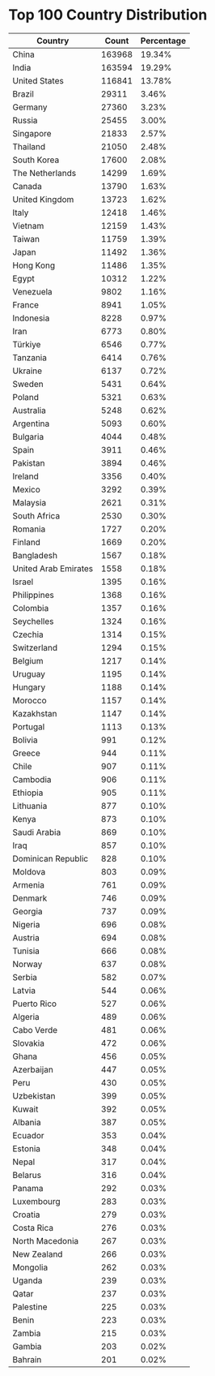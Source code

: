 # Top 100 Country Distribution
| Country | Count | Percentage |
|----|----|----|
| China | 163968 | 19.34% |
| India | 163594 | 19.29% |
| United States | 116841 | 13.78% |
| Brazil | 29311 | 3.46% |
| Germany | 27360 | 3.23% |
| Russia | 25455 | 3.00% |
| Singapore | 21833 | 2.57% |
| Thailand | 21050 | 2.48% |
| South Korea | 17600 | 2.08% |
| The Netherlands | 14299 | 1.69% |
| Canada | 13790 | 1.63% |
| United Kingdom | 13723 | 1.62% |
| Italy | 12418 | 1.46% |
| Vietnam | 12159 | 1.43% |
| Taiwan | 11759 | 1.39% |
| Japan | 11492 | 1.36% |
| Hong Kong | 11486 | 1.35% |
| Egypt | 10312 | 1.22% |
| Venezuela | 9802 | 1.16% |
| France | 8941 | 1.05% |
| Indonesia | 8228 | 0.97% |
| Iran | 6773 | 0.80% |
| Türkiye | 6546 | 0.77% |
| Tanzania | 6414 | 0.76% |
| Ukraine | 6137 | 0.72% |
| Sweden | 5431 | 0.64% |
| Poland | 5321 | 0.63% |
| Australia | 5248 | 0.62% |
| Argentina | 5093 | 0.60% |
| Bulgaria | 4044 | 0.48% |
| Spain | 3911 | 0.46% |
| Pakistan | 3894 | 0.46% |
| Ireland | 3356 | 0.40% |
| Mexico | 3292 | 0.39% |
| Malaysia | 2621 | 0.31% |
| South Africa | 2530 | 0.30% |
| Romania | 1727 | 0.20% |
| Finland | 1669 | 0.20% |
| Bangladesh | 1567 | 0.18% |
| United Arab Emirates | 1558 | 0.18% |
| Israel | 1395 | 0.16% |
| Philippines | 1368 | 0.16% |
| Colombia | 1357 | 0.16% |
| Seychelles | 1324 | 0.16% |
| Czechia | 1314 | 0.15% |
| Switzerland | 1294 | 0.15% |
| Belgium | 1217 | 0.14% |
| Uruguay | 1195 | 0.14% |
| Hungary | 1188 | 0.14% |
| Morocco | 1157 | 0.14% |
| Kazakhstan | 1147 | 0.14% |
| Portugal | 1113 | 0.13% |
| Bolivia | 991 | 0.12% |
| Greece | 944 | 0.11% |
| Chile | 907 | 0.11% |
| Cambodia | 906 | 0.11% |
| Ethiopia | 905 | 0.11% |
| Lithuania | 877 | 0.10% |
| Kenya | 873 | 0.10% |
| Saudi Arabia | 869 | 0.10% |
| Iraq | 857 | 0.10% |
| Dominican Republic | 828 | 0.10% |
| Moldova | 803 | 0.09% |
| Armenia | 761 | 0.09% |
| Denmark | 746 | 0.09% |
| Georgia | 737 | 0.09% |
| Nigeria | 696 | 0.08% |
| Austria | 694 | 0.08% |
| Tunisia | 666 | 0.08% |
| Norway | 637 | 0.08% |
| Serbia | 582 | 0.07% |
| Latvia | 544 | 0.06% |
| Puerto Rico | 527 | 0.06% |
| Algeria | 489 | 0.06% |
| Cabo Verde | 481 | 0.06% |
| Slovakia | 472 | 0.06% |
| Ghana | 456 | 0.05% |
| Azerbaijan | 447 | 0.05% |
| Peru | 430 | 0.05% |
| Uzbekistan | 399 | 0.05% |
| Kuwait | 392 | 0.05% |
| Albania | 387 | 0.05% |
| Ecuador | 353 | 0.04% |
| Estonia | 348 | 0.04% |
| Nepal | 317 | 0.04% |
| Belarus | 316 | 0.04% |
| Panama | 292 | 0.03% |
| Luxembourg | 283 | 0.03% |
| Croatia | 279 | 0.03% |
| Costa Rica | 276 | 0.03% |
| North Macedonia | 267 | 0.03% |
| New Zealand | 266 | 0.03% |
| Mongolia | 262 | 0.03% |
| Uganda | 239 | 0.03% |
| Qatar | 237 | 0.03% |
| Palestine | 225 | 0.03% |
| Benin | 223 | 0.03% |
| Zambia | 215 | 0.03% |
| Gambia | 203 | 0.02% |
| Bahrain | 201 | 0.02% |
